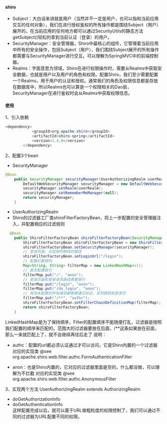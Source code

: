 #### shiro
- Subject：大白话来讲就是用户（当然并不一定是用户，也可以指和当前应用交互的任何对象），我们在进行授权鉴权的所有操作都是围绕Subject（用户）展开的，在当前应用的任何地方都可以通过SecurityUtils的静态方法getSubject()轻松的拿到当前认证（登录）的用户。
- SecurityManager：安全管理器，Shiro中最核心的组件，它管理着当前应用中所有的安全操作，包括Subject（用户），我们围绕Subject展开的所有操作都需要与SecurityManager进行交互。可以理解为SpringMVC中的前端控制器。
- Realms：字面意思为领域，Shiro在进行权限操作时，需要从Realms中获取安全数据，也就是用户以及用户的角色和权限。配置Shiro，我们至少需要配置一个Realms，用于用户的认证和授权。通常我们的角色及权限信息都是存放在数据库中，所以Realms也可以算是一个权限相关的Dao层，SecurityManager在进行鉴权时会从Realms中获取权限信息。
#### 使用
1、引入依赖
```java
<dependency>
            <groupId>org.apache.shiro</groupId>
            <artifactId>shiro-spring</artifactId>
            <version>1.4.0</version>
        </dependency>
```
2、配置3个bean
- SecurityManager
```java
@Bean
    public SecurityManager securityManager(UserAuthorizingRealm userRealm) {
        DefaultWebSecurityManager securityManager = new DefaultWebSecurityManager();
        securityManager.setRealm(userRealm);
        securityManager.setRememberMeManager(null);
        return securityManager;
    }
```
- UserAuthorizingRealm 
- Shiro的过滤器工厂类shiroFilterFactoryBean，将上一步配置的安全管理器注入，并配置相应的过滤规则
```java
  @Bean
    public ShiroFilterFactoryBean shiroFilterFactoryBean(SecurityManager securityManager) {
        ShiroFilterFactoryBean shiroFilterFactoryBean = new ShiroFilterFactoryBean();
        shiroFilterFactoryBean.setSecurityManager(securityManager);
        // 登录页面，无权限时跳转的路径
        shiroFilterFactoryBean.setLoginUrl("/login");
        // 配置拦截规则
        Map<String, String> filterMap = new LinkedHashMap<>();
        // 首页配置放行
        filterMap.put("/", "anon");
        // 登录页面和登录请求路径需要放行
        filterMap.put("/login", "anon");
        filterMap.put("/do_login", "anon");
        // 其他未配置的所有路径都需要通过验证，否则跳转到登录页
        filterMap.put("/**", "authc");
        shiroFilterFactoryBean.setFilterChainDefinitionMap(filterMap);
        return shiroFilterFactoryBean;
    }
```
LinkedHashMap是为了保持顺序，Filter的配置顺序不能随便打乱，过滤器是按照我们配置的顺序来匹配的。范围大的过滤器要放在后面，/**这条如果放在前面，那么一来就匹配上了，就不会继续再往后走了
说明：
* authc：配置的url都必须认证通过才可以访问，它是Shiro内置的一个过滤器
对应的实现类 @see org.apache.shiro.web.filter.authc.FormAuthenticationFilter

* anon：也是Shiro内置的，它对应的过滤器里面是空的，什么都没做，可以理解为不拦截
 对应的实现类 @see org.apache.shiro.web.filter.authc.AnonymousFilter  
 
3、实现两个方法
UserAuthorizingRealm extends AuthorizingRealm
- doGetAuthorizationInfo
- doGetAuthenticationInfo  
这样配置完成以后，就可以基于URL做粗粒度的权限控制了，我们可以通过不同的过滤器为URL配置不同的权限。 



